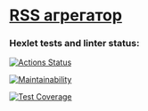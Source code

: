 # [RSS агрегатор ](https://frontend-project-lvl3-ochre-eight.vercel.app/)

### Hexlet tests and linter status:
[![Actions Status](https://github.com/Sokolero/frontend-project-lvl3/workflows/hexlet-check/badge.svg)](https://github.com/Sokolero/frontend-project-lvl3/actions)

[![Maintainability](https://api.codeclimate.com/v1/badges/b1b9478b3b527a3f6209/maintainability)](https://codeclimate.com/github/Sokolero/frontend-project-lvl3/maintainability)

[![Test Coverage](https://api.codeclimate.com/v1/badges/b1b9478b3b527a3f6209/test_coverage)](https://codeclimate.com/github/Sokolero/frontend-project-lvl3/test_coverage)
